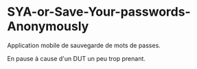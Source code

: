 # SYA-or-Save-Your-passwords-Anonymously
<p>Application mobile de sauvegarde de mots de passes.</p>
<p>En pause à cause d'un DUT un peu trop prenant.</p>
